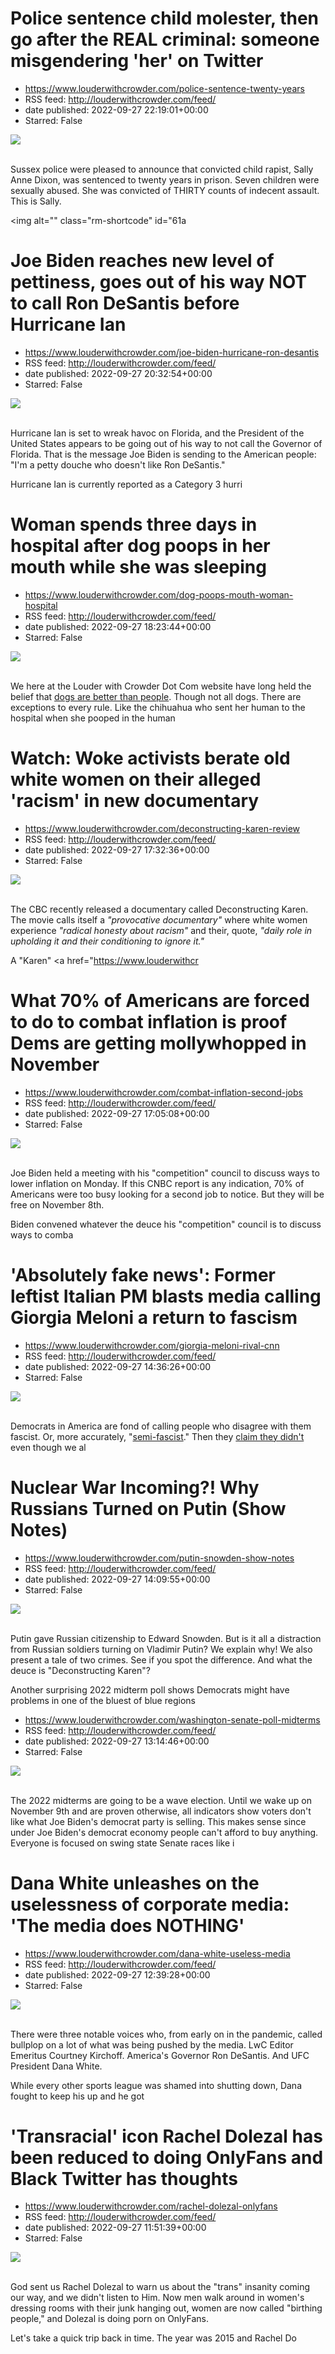 # Police sentence child molester, then go after the REAL criminal: someone misgendering 'her' on Twitter
 - https://www.louderwithcrowder.com/police-sentence-twenty-years
 - RSS feed: http://louderwithcrowder.com/feed/
 - date published: 2022-09-27 22:19:01+00:00
 - Starred: False

<img src="https://www.louderwithcrowder.com/media-library/image.png?id=31832734&amp;width=1245&amp;height=700&amp;coordinates=0%2C15%2C0%2C103" /><br /><br /><p>Sussex police were pleased to announce that convicted child rapist, Sally Anne Dixon, was sentenced to twenty years in prison. Seven children were sexually abused. She was convicted of THIRTY counts of indecent assault. This is Sally.</p><p class="shortcode-media shortcode-media-rebelmouse-image">
<img alt="" class="rm-shortcode" id="61a

# Joe Biden reaches new level of pettiness, goes out of his way NOT to call Ron DeSantis before Hurricane Ian
 - https://www.louderwithcrowder.com/joe-biden-hurricane-ron-desantis
 - RSS feed: http://louderwithcrowder.com/feed/
 - date published: 2022-09-27 20:32:54+00:00
 - Starred: False

<img src="https://www.louderwithcrowder.com/media-library/image.png?id=31832394&amp;width=1200&amp;height=400&amp;coordinates=0%2C45%2C0%2C367" /><br /><br /><p>Hurricane Ian is set to wreak havoc on Florida, and the President of the United States appears to be going out of his way to not call the Governor of Florida. That is the message Joe Biden is sending to the American people: "I'm a petty douche who doesn't like Ron DeSantis."</p><p>Hurricane Ian is currently reported as a Category 3 hurri

# Woman spends three days in hospital after dog poops in her mouth while she was sleeping
 - https://www.louderwithcrowder.com/dog-poops-mouth-woman-hospital
 - RSS feed: http://louderwithcrowder.com/feed/
 - date published: 2022-09-27 18:23:44+00:00
 - Starred: False

<img src="https://www.louderwithcrowder.com/media-library/image.jpg?id=31831683&amp;width=1200&amp;height=800&amp;coordinates=11%2C0%2C12%2C0" /><br /><br /><p>We here at the Louder with Crowder Dot Com website have long held the belief that <a href="https://www.louderwithcrowder.com/jim-justice-dog-celebrity" target="_blank">dogs are better than people</a>. Though not all dogs. There are exceptions to every rule. Like the chihuahua who sent her human to the hospital when she pooped in the human

# Watch: Woke activists berate old white women on their alleged 'racism' in new documentary
 - https://www.louderwithcrowder.com/deconstructing-karen-review
 - RSS feed: http://louderwithcrowder.com/feed/
 - date published: 2022-09-27 17:32:36+00:00
 - Starred: False

<img src="https://www.louderwithcrowder.com/media-library/image.jpg?id=31831551&amp;width=1245&amp;height=700&amp;coordinates=0%2C0%2C0%2C1" /><br /><br /><p>
	The CBC recently released a documentary called Deconstructing Karen. The movie calls itself a <em>"provocative documentary"</em> where white women experience <em>"radical honesty about racism"</em> and their, quote, <em>"daily role in upholding it and their conditioning to ignore it."</em></p><p>A "Karen" <a href="https://www.louderwithcr

# What 70% of Americans are forced to do to combat inflation is proof Dems are getting mollywhopped in November
 - https://www.louderwithcrowder.com/combat-inflation-second-jobs
 - RSS feed: http://louderwithcrowder.com/feed/
 - date published: 2022-09-27 17:05:08+00:00
 - Starred: False

<img src="https://www.louderwithcrowder.com/media-library/image.png?id=31831349&amp;width=1200&amp;height=800&amp;coordinates=24%2C0%2C0%2C0" /><br /><br /><p>Joe Biden held a meeting with his "competition" council to discuss ways to lower inflation on Monday. If this CNBC report is any indication, 70% of Americans were too busy looking for a second job to notice.  But they will be free on November 8th.</p><p>Biden convened whatever the deuce his "competition" council is to discuss ways to comba

# 'Absolutely fake news': Former leftist Italian PM blasts media calling Giorgia Meloni a return to fascism
 - https://www.louderwithcrowder.com/giorgia-meloni-rival-cnn
 - RSS feed: http://louderwithcrowder.com/feed/
 - date published: 2022-09-27 14:36:26+00:00
 - Starred: False

<img src="https://www.louderwithcrowder.com/media-library/image.png?id=31830557&amp;width=1245&amp;height=700&amp;coordinates=0%2C90%2C0%2C29" /><br /><br /><p>Democrats in America are fond of calling people who disagree with them fascist. Or, more accurately, "<a href="https://www.louderwithcrowder.com/joe-biden-maryland-rally" target="_blank">semi-fascist</a>." Then they <a href="https://www.louderwithcrowder.com/semi-fascist-white-house" target="_blank">claim they didn't</a> even though we al

# Nuclear War Incoming?! Why Russians Turned on Putin (Show Notes)
 - https://www.louderwithcrowder.com/putin-snowden-show-notes
 - RSS feed: http://louderwithcrowder.com/feed/
 - date published: 2022-09-27 14:09:55+00:00
 - Starred: False

<img src="https://www.louderwithcrowder.com/media-library/image.jpg?id=31830508&amp;width=1245&amp;height=700&amp;coordinates=0%2C0%2C0%2C1" /><br /><br /><p>
	Putin gave Russian citizenship to Edward Snowden. But is it all a distraction from Russian soldiers turning on Vladimir Putin? We explain why! We also present a tale of two crimes. See if you spot the difference. And what the deuce is "Deconstructing Karen"?
</p><p class="shortcode-media shortcode-media-youtube">
<span class="rm-shortcode

# Another surprising 2022 midterm poll shows Democrats might have problems in one of the bluest of blue regions
 - https://www.louderwithcrowder.com/washington-senate-poll-midterms
 - RSS feed: http://louderwithcrowder.com/feed/
 - date published: 2022-09-27 13:14:46+00:00
 - Starred: False

<img src="https://www.louderwithcrowder.com/media-library/image.jpg?id=31830178&amp;width=1200&amp;height=800&amp;coordinates=24%2C0%2C0%2C0" /><br /><br /><p>The 2022 midterms are going to be a wave election. Until we wake up on November 9th and are proven otherwise, all indicators show voters don't like what Joe Biden's democrat party is selling. This makes sense since under Joe Biden's democrat economy people can't afford to buy anything. Everyone is focused on swing state Senate races like i

# Dana White unleashes on the uselessness of corporate media: 'The media does NOTHING'
 - https://www.louderwithcrowder.com/dana-white-useless-media
 - RSS feed: http://louderwithcrowder.com/feed/
 - date published: 2022-09-27 12:39:28+00:00
 - Starred: False

<img src="https://www.louderwithcrowder.com/media-library/image.png?id=31829977&amp;width=1200&amp;height=800&amp;coordinates=24%2C0%2C0%2C0" /><br /><br /><p>There were three notable voices who, from early on in the pandemic, called bullplop on a lot of what was being pushed by the media. LwC Editor Emeritus Courtney Kirchoff. America's Governor Ron DeSantis. And UFC President Dana White. </p><p>While every other sports league was shamed into shutting down, Dana fought to keep his up and he got

# 'Transracial' icon Rachel Dolezal has been reduced to doing OnlyFans and Black Twitter has thoughts
 - https://www.louderwithcrowder.com/rachel-dolezal-onlyfans
 - RSS feed: http://louderwithcrowder.com/feed/
 - date published: 2022-09-27 11:51:39+00:00
 - Starred: False

<img src="https://www.louderwithcrowder.com/media-library/image.png?id=31829786&amp;width=1245&amp;height=700&amp;coordinates=0%2C0%2C0%2C118" /><br /><br /><p>God sent us Rachel Dolezal to warn us about the "trans" insanity coming our way, and we didn't listen to Him. Now men walk around in women's dressing rooms with their junk hanging out, women are now called "birthing people," and Dolezal is doing porn on OnlyFans. </p><p>Let's take a quick trip back in time. The year was 2015 and Rachel Do
